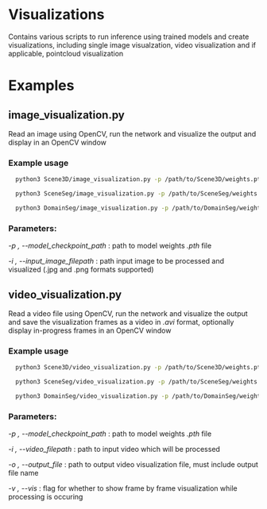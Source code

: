 # Visualizations
Contains various scripts to run inference using trained models and create visualizations, including single image visualzation, video visualization and if applicable, pointcloud visualization

# Examples

## image_visualization.py
Read an image using OpenCV, run the network and visualize the output and display in an OpenCV window

### Example usage
```bash
  python3 Scene3D/image_visualization.py -p /path/to/Scene3D/weights.pth -i /path/to/image.jpg
```

```bash
  python3 SceneSeg/image_visualization.py -p /path/to/SceneSeg/weights.pth -i /path/to/image.jpg
```

```bash
  python3 DomainSeg/image_visualization.py -p /path/to/DomainSeg/weights.pth -i /path/to/image.jpg
```
### Parameters:

*-p , --model_checkpoint_path* : path to model weights *.pth* file

*-i , --input_image_filepath* : path input image to be processed and visualized (.jpg and .png formats supported)

## video_visualization.py
Read a video file using OpenCV, run the network and visualize the output and save the visualization frames as a video in *.avi* format, optionally display in-progress frames in an OpenCV window

### Example usage
```bash
  python3 Scene3D/video_visualization.py -p /path/to/Scene3D/weights.pth -i /path/to/raw_video.mp4 -o /path/to/output/video_name -v
```

```bash
  python3 SceneSeg/video_visualization.py -p /path/to/SceneSeg/weights.pth -i /path/to/raw_video.mp4 -o /path/to/output/video_name -v
```

```bash
  python3 DomainSeg/video_visualization.py -p /path/to/DomainSeg/weights.pth -i /path/to/raw_video.mp4 -o /path/to/output/video_name -v
```
### Parameters:

*-p , --model_checkpoint_path* : path to model weights *.pth* file

*-i , --video_filepath* : path to input video which will be processed

*-o , --output_file* : path to output video visualization file, must include output file name

*-v , --vis* : flag for whether to show frame by frame visualization while processing is occuring